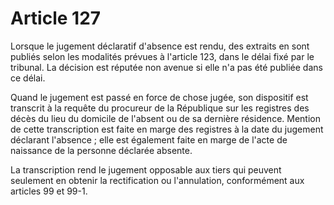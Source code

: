 # Article 127

Lorsque le jugement déclaratif d'absence est rendu, des extraits en sont publiés selon les modalités prévues à l'article 123, dans le délai fixé par le tribunal. La décision est réputée non avenue si elle n'a pas été publiée dans ce délai.

Quand le jugement est passé en force de chose jugée, son dispositif est transcrit à la requête du procureur de la République sur les registres des décès du lieu du domicile de l'absent ou de sa dernière résidence. Mention de cette transcription est faite en marge des registres à la date du jugement déclarant l'absence ; elle est également faite en marge de l'acte de naissance de la personne déclarée absente.

La transcription rend le jugement opposable aux tiers qui peuvent seulement en obtenir la rectification ou l'annulation, conformément aux articles 99 et 99-1.
